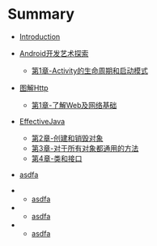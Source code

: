 # Summary

* [Introduction](README.md)
* [Android开发艺术探索](AndroidArt/README.md)
   * [第1章-Activity的生命周期和启动模式](AndroidArt/第1章-Activity的生命周期和启动模式.md)
* [图解Http](tjhttp/README.md)
   * [第1章-了解Web及网络基础](tjhttp/第1章-了解Web及网络基础.md)
* [EffectiveJava](EffectiveJava/README.md)
   * [第2章-创建和销毁对象](EffectiveJava/第2章-创建和销毁对象.md)
   * [第3章-对于所有对象都通用的方法](EffectiveJava/第3章-对于所有对象都通用的方法.md)
   * [第4章-类和接口](EffectiveJava/第4章-类和接口.md)

* [asdfa](asdf/Untitled.md)
* * [asdfa](asdf/Untitled.md)
* * [asdfa](asdf/Untitled.md)
* * [asdfa](asdf/Untitled.md)